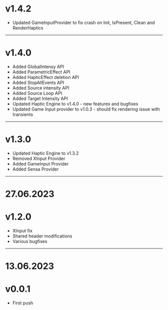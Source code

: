 # v1.4.2

+ Updated GameInputProvider to fix crash on Init, IsPresent, Clean and RenderHaptics

___________________________________

# v1.4.0

+ Added GlobalIntensy API
+ Added ParametricEffect API
+ Added HapticEffect deletion API
+ Added StopAllEvents API
+ Added Source intensity API
+ Added Source Loop API
+ Added Target Intensity API
+ Updated Haptic Engine to v1.4.0 - new features and bugfixes
+ Updated Game Input provider to v1.0.3 - should fix rendering issue with transients

___________________________________

# v1.3.0

+ Updated Haptic Engine to v1.3.2
+ Removed XInput Provider
+ Added GameInput Provider
+ Added Sensa Provider

___________________________________

# 27.06.2023 
# v1.2.0

+ XInput fix
+ Shared header modifications
+ Various bugfixes

___________________________________

# 13.06.2023 
# v0.0.1

+ First push